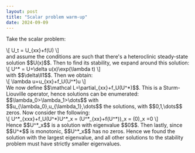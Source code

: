 ```yaml
---
layout: post
title: "Scalar problem warm-up"
date: 2024-09-09
---
```

<style>
.math-container {
    max-width: 100%; /* Set a maximum width to prevent it from expanding the page */
    overflow-x: auto; /* Enable horizontal scrolling */
    white-space: nowrap; /* Prevent the text from wrapping */
}
</style>
Take the scalar problem:
<div class="math-container">\[
U_t = U_{xx}+f(U)
\]</div>
and assume the conditions are such that there's a heteroclinic steady-state solution $$U(x)$$. Then to find its stability, we expand around this solution:
<div class="math-container">\[
U^* = U+\delta u(x)\exp(\lambda t)
\]</div>
with $$\delta\ll1$$. Then we obtain:
<div class="math-container">\[
\lambda u=u_{xx}+f_U(U^*)u
\]</div>
We now define $$\mathcal L=\partial_{xx}+f_U(U^*)$$. This is a Sturm-Liouville operator, hence solutions can be enumerated: $$\lambda_0>\lambda_1>\dots$$ with $$u_{\lambda_0},u_{\lambda_1},\dots$$ the solutions, with $$0,1,\dots$$ zeros. Now consider the following:
<div class="math-container">\[
U^*_{xxx}+f_U(U^*)U^*_x = (U^*_{xx}+f(U^*))_x = (0)_x =0
\]</div>
Hence $$U^*_x$$ is a solution with eigenvalue $$0$$. Then lastly, since $$U^*$$ is monotonic, $$U^*_x$$ has no zeros. Hence we found the solution with the largest eigenvalue, and all other solutions to the stability problem must have strictly smaller eigenvalues. 